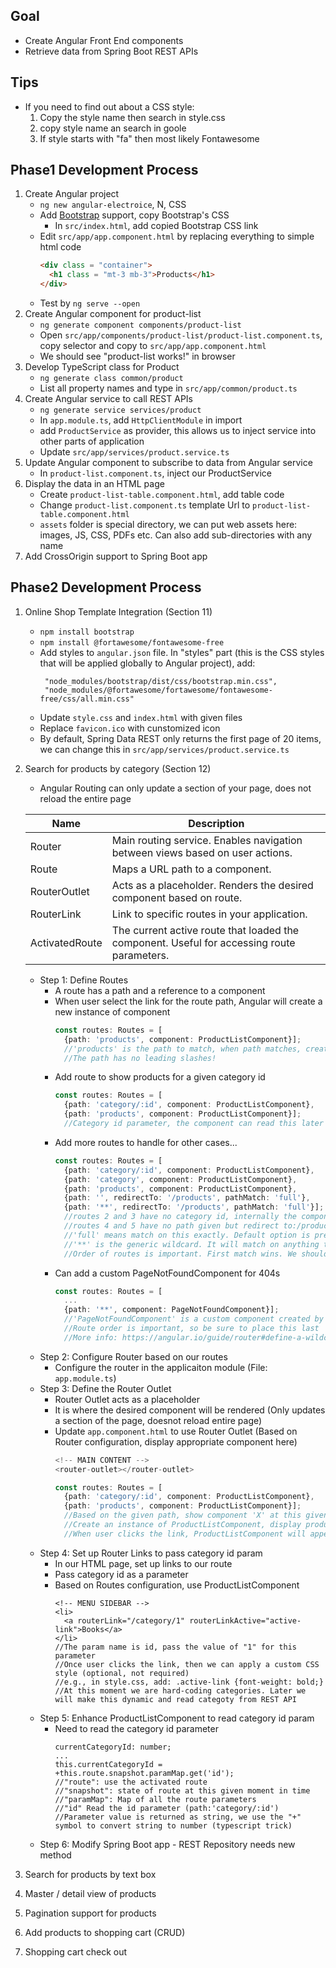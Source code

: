 ## Goal
- Create Angular Front End components
- Retrieve data from Spring Boot REST APIs
## Tips
- If you need to find out about a CSS style:
  1. Copy the style name then search in style.css
  2. copy style name an search in goole
  3. If style starts with "fa" then most likely Fontawesome
## Phase1 Development Process
1. Create Angular project
    - `ng new angular-electroice`, N, CSS
    - Add [Bootstrap](www.getbootstrap.com) support, copy Bootstrap's CSS
        - In `src/index.html`, add copied Bootstrap CSS link
    - Edit `src/app/app.component.html` by replacing everything to simple html code
      ```html
      <div class = "container">
        <h1 class = "mt-3 mb-3">Products</h1>
      </div>
      ```
    - Test by `ng serve --open`
2. Create Angular component for product-list
    - `ng generate component components/product-list`
    - Open `src/app/components/product-list/product-list.component.ts`, copy selector and copy to `src/app/app.component.html`
    - We should see "product-list works!" in browser
3. Develop TypeScript class for Product
    - `ng generate class common/product`
    - List all property names and type in `src/app/common/product.ts`
4. Create Angular service to call REST APIs
    - `ng generate service services/product`
    - In `app.module.ts`, add `HttpClientModule` in import
    - add `ProductService` as provider, this allows us to inject service into other parts of application
    - Update `src/app/services/product.service.ts`
5. Update Angular component to subscribe to data from Angular service
    - In `product-list.component.ts`, inject our ProductService
6. Display the data in an HTML page
    - Create `product-list-table.component.html`, add table code
    - Change `product-list.component.ts` template Url to `product-list-table.component.html`
    - `assets` folder is special directory, we can put web assets here: images, JS, CSS, PDFs etc. Can also add sub-directories with any name
7. Add CrossOrigin support to Spring Boot app

## Phase2 Development Process
1. Online Shop Template Integration (Section 11)
    - `npm install bootstrap`
    - `npm install @fortawesome/fontawesome-free`
    - Add styles to `angular.json` file. In "styles" part (this is the CSS styles that will be applied globally to Angular project), add:
      ```
       "node_modules/bootstrap/dist/css/bootstrap.min.css",
       "node_modules/@fortawesome/fortawesome/fontawesome-free/css/all.min.css"
      ```
    - Update `style.css` and `index.html` with given files
    - Replace `favicon.ico` with cunstomized icon
    - By default, Spring Data REST only returns the first page of 20 items, we can change this in `src/app/services/product.service.ts`
2. Search for products by category (Section 12)
    - Angular Routing can only update a section of your page, does not reload the entire page

    | Name           | Description                                                                                |
    |----------------|--------------------------------------------------------------------------------------------|
    | Router         | Main routing service. Enables navigation between views based on user actions.              |
    | Route          | Maps a URL path to a component.                                                            |
    | RouterOutlet   | Acts as a placeholder. Renders the desired component based on route.                       |
    | RouterLink     | Link to specific routes in your application.                                               |
    | ActivatedRoute | The current active route that loaded the component. Useful for accessing route parameters. |

    - Step 1: Define Routes
        - A route has a path and a reference to a component
        - When user select the link for the route path, Angular will create a new instance of component
          ```typescript
          const routes: Routes = [
            {path: 'products', component: ProductListComponent}];
            //'products' is the path to match, when path matches, create new instance of component
            //The path has no leading slashes!
          ```
        - Add route to show products for a given category id
          ```typescript
          const routes: Routes = [
            {path: 'category/:id', component: ProductListComponent},
            {path: 'products', component: ProductListComponent}];
            //Category id parameter, the component can read this later and show products for this category
          ```
        - Add more routes to handle for other cases...
          ```typescript
          const routes: Routes = [
            {path: 'category/:id', component: ProductListComponent},
            {path: 'category', component: ProductListComponent},
            {path: 'products', component: ProductListComponent},
            {path: '', redirectTo: '/products', pathMatch: 'full'},
            {path: '**', redirectTo: '/products', pathMatch: 'full'}];
            //routes 2 and 3 have no category id, internally the component will use default category id
            //routes 4 and 5 have no path given but redirect to:/products, this is an exception to the rule about "no leading slashes"
            //'full' means match on this exactly. Default option is prefix, match if path starts with a given value
            //'**' is the generic wildcard. It will match on anything that didnot match above routes
            //Order of routes is important. First match wins. We should define our routes starting from most specific to generic.
          ```
        - Can add a custom PageNotFoundComponent for 404s
          ```typescript
          const routes: Routes = [
            ...
            {path: '**', component: PageNotFoundComponent}];
            //'PageNotFoundComponent' is a custom component created by you, can be given any name and customized view
            //Route order is important, so be sure to place this last
            //More info: https://angular.io/guide/router#define-a-wildcard-route
          ```
    - Step 2: Configure Router based on our routes
        - Configure the router in the applicaiton module (File: `app.module.ts`)
    - Step 3: Define the Router Outlet
        - Router Outlet acts as a placeholder
        - It is where the desired component will be rendered (Only updates a section of the page, doesnot reload entire page)
        - Update `app.component.html` to use Router Outlet (Based on Router configuration, display appropriate component here)
          ```typescript
          <!-- MAIN CONTENT -->
          <router-outlet></router-outlet>
          
          const routes: Routes = [
            {path: 'category/:id', component: ProductListComponent},
            {path: 'products', component: ProductListComponent}];
            //Based on the given path, show component 'X' at this given location
            //Create an instance of ProductListComponent, display products based on category id
            //When user clicks the link, ProductListComponent will appear in the location of router-outlet
          ```
    - Step 4: Set up Router Links to pass category id param
        - In our HTML page, set up links to our route
        - Pass category id as a parameter
        - Based on Routes configuration, use ProductListComponent
          ```
          <!-- MENU SIDEBAR -->
          <li>
            <a routerLink="/category/1" routerLinkActive="active-link">Books</a>
          </li>
          //The param name is id, pass the value of "1" for this parameter
          //Once user clicks the link, then we can apply a custom CSS style (optional, not required)
          //e.g., in style.css, add: .active-link {font-weight: bold;}
          //At this moment we are hard-coding categories. Later we will make this dynamic and read categoty from REST API
          ```
    - Step 5: Enhance ProductListComponent to read category id param
        - Need to read the category id parameter
          ```
          currentCategoryId: number;
          ...
          this.currentCategoryId = +this.route.snapshot.paramMap.get('id');
          //"route": use the activated route
          //"snapshot": state of route at this given moment in time
          //"paramMap": Map of all the route parameters
          //"id" Read the id parameter (path:'category/:id')
          //Parameter value is returned as string, we use the "+" symbol to convert string to number (typescript trick)
          ```
    - Step 6: Modify Spring Boot app - REST Repository needs new method
3. Search for products by text box

4. Master / detail view of products

5. Pagination support for products

6. Add products to shopping cart (CRUD)

7. Shopping cart check out

